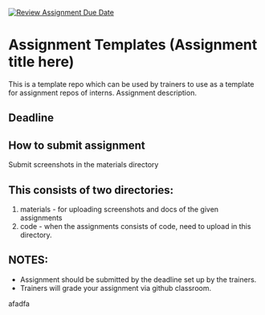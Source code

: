 [![Review Assignment Due Date](https://classroom.github.com/assets/deadline-readme-button-22041afd0340ce965d47ae6ef1cefeee28c7c493a6346c4f15d667ab976d596c.svg)](https://classroom.github.com/a/k4TN7nZK)
# Assignment Templates (Assignment title here)

This is a template repo which can be used by trainers to use as a template for assignment repos of interns. Assignment description.

## Deadline



## How to submit assignment

Submit screenshots in the materials directory

## This consists of two directories:

1. materials - for uploading screenshots and docs of the given assignments
2. code - when the assignments consists of code, need to upload in this directory.

## NOTES:

- Assignment should be submitted by the deadline set up by the trainers.
- Trainers will grade your assignment via github classroom.

afadfa
